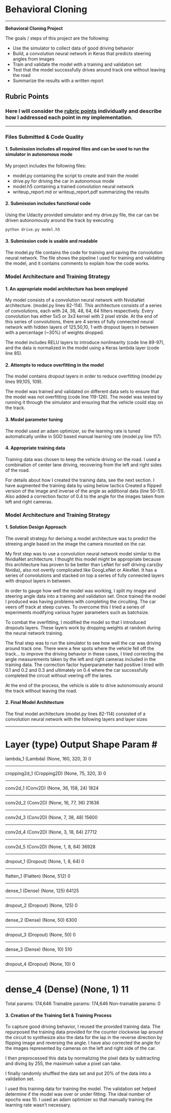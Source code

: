 # **Behavioral Cloning** 

---

**Behavioral Cloning Project**

The goals / steps of this project are the following:
* Use the simulator to collect data of good driving behavior
* Build, a convolution neural network in Keras that predicts steering angles from images
* Train and validate the model with a training and validation set
* Test that the model successfully drives around track one without leaving the road
* Summarize the results with a written report

## Rubric Points
### Here I will consider the [rubric points](https://review.udacity.com/#!/rubrics/432/view) individually and describe how I addressed each point in my implementation.  

---
### Files Submitted & Code Quality

#### 1. Submission includes all required files and can be used to run the simulator in autonomous mode

My project includes the following files:
* model.py containing the script to create and train the model
* drive.py for driving the car in autonomous mode
* model.h5 containing a trained convolution neural network 
* writeup_report.md or writeup_report.pdf summarizing the results

#### 2. Submission includes functional code
Using the Udacity provided simulator and my drive.py file, the car can be driven autonomously around the track by executing 
```sh
python drive.py model.h5
```

#### 3. Submission code is usable and readable

The model.py file contains the code for training and saving the convolution neural network. The file shows the pipeline I used for training and validating the model, and it contains comments to explain how the code works.

### Model Architecture and Training Strategy

#### 1. An appropriate model architecture has been employed

My model consists of a convolution neural network with NvidiaNet architecture. (model.py lines 82-114).
This architecture consists of a series of convolutions, each with 24, 36, 48, 64, 64 filters respectively. 
Every convolution has either 5x5 or 3x3 kernel with 2 pixel stride. At the end of this series of convolutions, there are 4 series of fully connected neural network with hidden layers of 125,50,10, 1 with dropout layers in between with a percentage (~30%) of weights dropped.

The model includes RELU layers to introduce nonlinearity (code line 89-97), and the data is normalized in the model using a Keras lambda layer (code line 85). 

#### 2. Attempts to reduce overfitting in the model

The model contains dropout layers in order to reduce overfitting (model.py lines 99,105, 109). 

The model was trained and validated on different data sets to ensure that the model was not overfitting (code line 119-126). The model was tested by running it through the simulator and ensuring that the vehicle could stay on the track.

#### 3. Model parameter tuning

The model used an adam optimizer, so the learning rate is tuned automatically unlike in SGD based manual learning rate (model.py line 117).

#### 4. Appropriate training data

Training data was chosen to keep the vehicle driving on the road. I used a combination of center lane driving, recovering from the left and right sides of the road.

For details about how I created the training data, see the next section. I have augmented the training data by using below tactics
Created a flipped version of the image and inverse of the angle as additional data (line 50-51). Also added a correction factor of 0.4 to the angle for the images taken from left and right cameras.

### Model Architecture and Training Strategy

#### 1. Solution Design Approach

The overall strategy for deriving a model architecture was to predict the streeing angle based on the image the camera mounted on the car. 

My first step was to use a convolution neural network model similar to the NvidiaNet architecture. I thought this model might be appropriate because this architecture has proven to be better than LeNet for self driving cars(by Nvidia), also not overtly complicated like GoogLeNet or AlexNet. It has a series of convolutions and stacked on top a series of fully connected layers with dropout layers in between.

In order to gauge how well the model was working, I split my image and steering angle data into a training and validation set. Once trained the model I produced was having problems with completing the circuiting. The car veers off track at steep curves. To overcome this I tried a series of experiments modifying various hyper parameters such as batchsize. 

To combat the overfitting, I modified the model so that I introduced dropouts layers. These layers work by dropping weights at random during the neural network training.

The final step was to run the simulator to see how well the car was driving around track one. There were a few spots where the vehicle fell off the track... to improve the driving behavior in these cases, I tried correcting the angle measurements taken by the left and right cameras included in the training data. The correction factor hyperparameter had positive I tried with 0.1 and 0.2 and 0.3 and ultimately on 0.4 where the car successfully completed the circuit without veering off the lanes.

At the end of the process, the vehicle is able to drive autonomously around the track without leaving the road.

#### 2. Final Model Architecture

The final model architecture (model.py lines 82-114) consisted of a convolution neural network with the following layers and layer sizes

_________________________________________________________________
Layer (type)                 Output Shape              Param #   
=================================================================
lambda_1 (Lambda)            (None, 160, 320, 3)       0         
_________________________________________________________________
cropping2d_1 (Cropping2D)    (None, 75, 320, 3)        0         
_________________________________________________________________
conv2d_1 (Conv2D)            (None, 36, 158, 24)       1824      
_________________________________________________________________
conv2d_2 (Conv2D)            (None, 16, 77, 36)        21636     
_________________________________________________________________
conv2d_3 (Conv2D)            (None, 7, 38, 48)         15600     
_________________________________________________________________
conv2d_4 (Conv2D)            (None, 3, 18, 64)         27712     
_________________________________________________________________
conv2d_5 (Conv2D)            (None, 1, 8, 64)          36928     
_________________________________________________________________
dropout_1 (Dropout)          (None, 1, 8, 64)          0         
_________________________________________________________________
flatten_1 (Flatten)          (None, 512)               0         
_________________________________________________________________
dense_1 (Dense)              (None, 125)               64125     
_________________________________________________________________
dropout_2 (Dropout)          (None, 125)               0         
_________________________________________________________________
dense_2 (Dense)              (None, 50)                6300      
_________________________________________________________________
dropout_3 (Dropout)          (None, 50)                0         
_________________________________________________________________
dense_3 (Dense)              (None, 10)                510       
_________________________________________________________________
dropout_4 (Dropout)          (None, 10)                0         
_________________________________________________________________
dense_4 (Dense)              (None, 1)                 11        
=================================================================
Total params: 174,646
Trainable params: 174,646
Non-trainable params: 0

#### 3. Creation of the Training Set & Training Process

To capture good driving behavior, I reused the provided training data. The repurposed the training data provided for the counter clockwise lap around the circuit to synthesize also the data for the lap in the reverse direction by flipping image and reversing the angle. I have also corrected the angle for the images represented by cameras on the left and right side of the car.

I then preprocessed this data by normalizing the pixel data by subtracting and diving by 255, the maximum value a pixel can take.

I finally randomly shuffled the data set and put 20% of the data into a validation set. 

I used this training data for training the model. The validation set helped determine if the model was over or under fitting. The ideal number of epochs was 10. I used an adam optimizer so that manually training the learning rate wasn't necessary.
